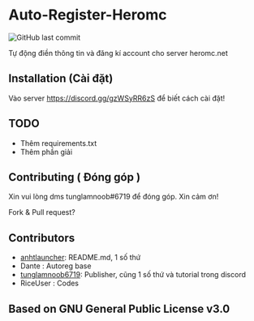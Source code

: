 # Auto-Register-Heromc
![GitHub last commit](https://img.shields.io/github/last-commit/tunglamnoob6719/Auto-Reg-Heromc)

Tự động điền thông tin và đăng kí account cho server heromc.net

## Installation (Cài đặt)

Vào server https://discord.gg/gzWSyRR6zS để biết cách cài đặt!

## TODO

- Thêm requirements.txt
- Thêm phần giải

## Contributing ( Đóng góp )

Xin vui lòng dms tunglamnoob#6719 để đóng góp. Xin cảm ơn!

Fork & Pull request?

## Contributors

- [anhtlauncher](https://github.com/anhtlauncher): README.md, 1 số thứ
- Dante : Autoreg base
- [tunglamnoob6719](https://github.com/tunglamnoob6719): Publisher, cũng 1 số thứ và tutorial trong discord
- RiceUser : Codes

## Based on GNU General Public License v3.0
